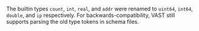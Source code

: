 The builtin types `count`, `int`, `real`, and `addr` were renamed to `uint64`,
`int64`, `double`, and `ip` respectively. For backwards-compatibility, VAST
still supports parsing the old type tokens in schema files.
